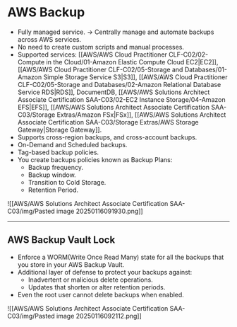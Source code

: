 # AWS Backup
- Fully managed service. -> Centrally manage and automate backups across AWS services.
- No need to create custom scripts and manual processes.
- Supported services: [[AWS/AWS Cloud Practitioner CLF-C02/02-Compute in the Cloud/01-Amazon Elastic Compute Cloud EC2|EC2]], [[AWS/AWS Cloud Practitioner CLF-C02/05-Storage and Databases/01-Amazon Simple Storage Service S3|S3]], [[AWS/AWS Cloud Practitioner CLF-C02/05-Storage and Databases/02-Amazon Relational Database Service RDS|RDS]], DocumentDB, [[AWS/AWS Solutions Architect Associate Certification SAA-C03/02-EC2 Instance Storage/04-Amazon EFS|EFS]], [[AWS/AWS Solutions Architect Associate Certification SAA-C03/Storage Extras/Amazon FSx|FSx]], [[AWS/AWS Solutions Architect Associate Certification SAA-C03/Storage Extras/AWS Storage Gateway|Storage Gateway]].
- Supports cross-region backups, and cross-account backups.
- On-Demand and Scheduled backups.
- Tag-based backup policies.
- You create backups policies known as Backup Plans:
	- Backup frequency.
	- Backup window.
	- Transition to Cold Storage.
	- Retention Period.

![[AWS/AWS Solutions Architect Associate Certification SAA-C03/img/Pasted image 20250116091930.png]]


---


## AWS Backup Vault Lock
- Enforce a WORM(Write Once Read Many) state for all the backups that you store in your AWS Backup Vault.
- Additional layer of defense to protect your backups against:
	- Inadvertent or malicious delete operations.
	- Updates that shorten or alter retention periods.
- Even the root user cannot delete backups when enabled.

![[AWS/AWS Solutions Architect Associate Certification SAA-C03/img/Pasted image 20250116092112.png]]
